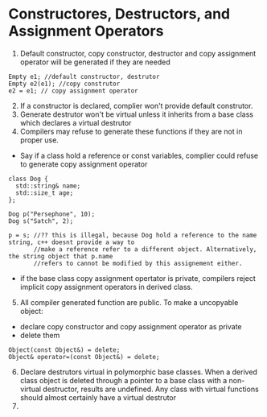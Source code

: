 # Constructores, Destructors, and Assignment Operators

1. Default constructor, copy constructor, destructor and copy assignment operator will be generated if they are needed
```
Empty e1; //default constructor, destrutor
Empty e2(e1); //copy construtor
e2 = e1; // copy assignment operator
```
2. If a constructor is declared, complier won't provide default construtor. 
3. Generate destrutor won't be virtual unless it inherits from a base class which declares a virtual destrutor
4. Compilers may refuse to generate these functions if they are not in proper use. 
- Say if a class hold a reference or const variables, complier could refuse to generate copy assignment operator
```
class Dog {
  std::string& name;
  std::size_t age;
};

Dog p("Persephone", 10);
Dog s("Satch", 2);

p = s; //?? this is illegal, because Dog hold a reference to the name string, c++ doesnt provide a way to 
       //make a reference refer to a different object. Alternatively, the string object that p.name 
       //refers to cannot be modified by this assignement either.
```
- if the base class copy assignment opertator is private, compilers reject implicit copy assignment operators in derived class.

5. All compiler generated function are public. To make a uncopyable object:
 - declare copy constructor and copy assignment operator as private
 - delete them
 ```
 Object(const Object&) = delete;
 Object& operator=(const Object&) = delete;
 ```
6. Declare destrutors virtual in polymorphic base classes. When a derived class object is deleted through a pointer to a base class with a non-virtual destructor, results are undefined. Any class with virtual functions should almost certainly have a virtual destrutor
7. 

